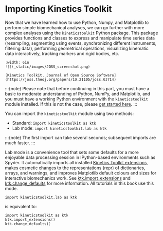 # Importing Kinetics Toolkit

Now that we have learned how to use Python, Numpy, and Matplotlib to perform simple biomechanical analyses, we can go further with more complex analyses using the `kineticstoolkit` Python package. This package provides functions and classes to express and manipulate time series data (resampling, segmenting using events, synchronizing different instruments, filtering data), performing geometrical operations, visualizing kinematic data interactively, tracking markers and rigid bodies, etc.

```{figure-md} fig_joss
:width: 6in
![](_static/images/JOSS_screenshot.png)

[Kinetics Toolkit, Journal of Open Source Software](https://joss.theoj.org/papers/10.21105/joss.03714)
```

:::{note}
Please note that before continuing in this part, you must have a basic to moderate understanding of Python, NumPy, and Matplotlib, and you must have a working Python environment with the `kineticstoolkit` module installed. If this is not the case, please [get started here](getting_started.md).
:::

You can import the `kineticstoolkit` module using two methods:

- Standard: `import kineticstoolkit as ktk`
- Lab mode: `import kineticstoolkit.lab as ktk`

:::{note}
The first import can take several seconds; subsequent imports are much faster.
:::

Lab mode is a convenience tool that sets some defaults for a more enjoyable data processing session in IPython-based environments such as Spyder. It automatically imports all installed [Kinetics Toolkit extensions](extensions.md), makes cosmetic changes to the representations (repr) of dictionaries, arrays, and warnings, and improves Matplotlib default colours and sizes for interactive biomechanics work. See [ktk.import_extensions](api/ktk.import_extensions.rst) and [ktk.change_defaults](api/ktk.change_defaults.rst) for more information. All tutorials in this book use this mode.

```
import kineticstoolkit.lab as ktk
```

is equivalent to:
```
import kineticstoolkit as ktk
ktk.import_extensions()
ktk.change_defaults()
```
